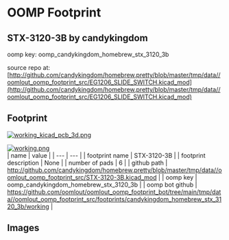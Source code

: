 # OOMP Footprint  
## STX-3120-3B  by candykingdom  
  
oomp key: oomp_candykingdom_homebrew_stx_3120_3b  
  
source repo at: [http://github.com/candykingdom/homebrew.pretty/blob/master/tmp/data//oomlout_oomp_footprint_src/‎EG1206‎_SLIDE_SWITCH.kicad_mod](http://github.com/candykingdom/homebrew.pretty/blob/master/tmp/data//oomlout_oomp_footprint_src/‎EG1206‎_SLIDE_SWITCH.kicad_mod)  
## Footprint  
  
[![working_kicad_pcb_3d.png](working_kicad_pcb_3d_600.png)](working_kicad_pcb_3d.png)  
  
[![working.png](working_600.png)](working.png)  
| name | value | 
| --- | --- | 
| footprint name | STX-3120-3B | 
| footprint description | None | 
| number of pads | 6 | 
| github path | http://github.com/candykingdom/homebrew.pretty/blob/master/tmp/data//oomlout_oomp_footprint_src/STX-3120-3B.kicad_mod | 
| oomp key | oomp_candykingdom_homebrew_stx_3120_3b | 
| oomp bot github | https://github.com/oomlout/oomlout_oomp_footprint_bot/tree/main/tmp/data//oomlout_oomp_footprint_src/footprints/candykingdom_homebrew_stx_3120_3b/working | 
## Images  
